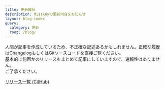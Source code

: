 ```yaml
---
title: 更新履歴
description: Misskeyの更新内容をお知らせ
layout: blog-index
query:
  category: 更新
  root: /blog/
---
```

人間が記事を作成しているため、不正確な記述あるかもしれません。正確な履歴は[Changelog](https://github.com/syuilo/misskey/blob/develop/CHANGELOG.md)もしくはGitソースコードを直接ご覧ください。  
基本的に何回かのリリースをまとめて記事にしていますので、速報性はありません。  
ご了承ください。

[リリース一覧 (GitHub)](https://github.com/syuilo/misskey/releases)
